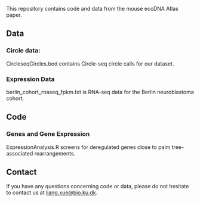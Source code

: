 This repository contains code and data from the mouse eccDNA Atlas paper.

## Data
### Circle data:
CircleseqCircles.bed contains Circle-seq circle calls for our dataset.

### Expression Data
berlin_cohort_rnaseq_fpkm.txt is RNA-seq data for the Berlin neuroblastoma cohort.

## Code
### Genes and Gene Expression
ExpressionAnalysis.R screens for deregulated genes close to palm tree-associated rearrangements.

## Contact
If you have any questions concerning code or data, please do not hesitate to contact us at liang.xue@bio.ku.dk.
